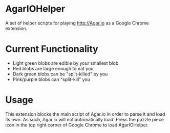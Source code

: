 # AgarIOHelper
A set of helper scripts for playing http://Agar.io as a Google Chrome extension.

# Current Functionality
* Light green blobs are edible by your smallest blob
* Red blobs are large enough to eat you
* Dark green blobs can be "split-killed" by you
* Pink/purple blobs can "split-kill" you

# Usage
This extension blocks the main script of Agar.io in order to parse it and load its own.  As such, Agar.io will not automatically load.  Press the puzzle piece icon in the top right corner of Google Chrome to load AgarIOHelper.
